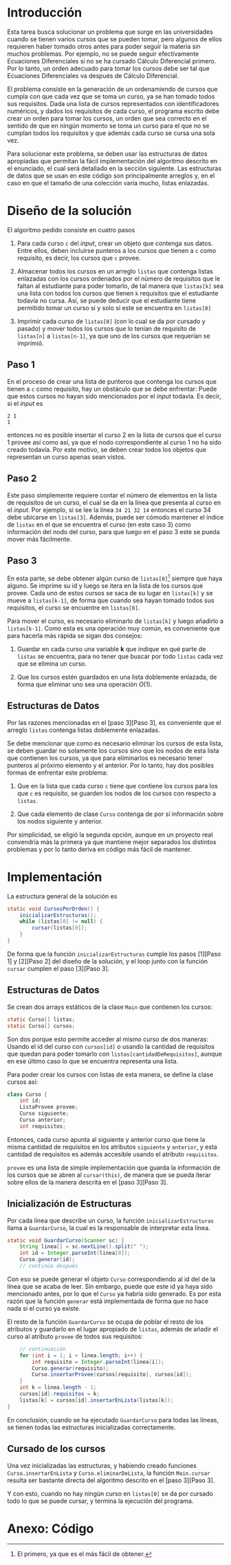 # Introducción

Esta tarea busca solucionar un problema que surge en las universidades cuando se tienen varios cursos que se pueden tomar, pero algunos de ellos requieren haber tomado otros antes para poder seguir la materia sin muchos problemas.
Por ejemplo, no se puede seguir efectivamente Ecuaciones Diferenciales si no se ha cursado Cálculo Diferencial primero. Por lo tanto, un orden adecuado para tomar los cursos debe ser tal que Ecuaciones Diferenciales va después de Cálculo Diferencial.

El problema consiste en la generación de un ordenamiendo de cursos que cumpla con que cada vez que se toma un curso, ya se han tomado todos sus requisitos.
Dada una lista de cursos representados con identificadores numéricos, y dados los requisitos de cada curso, el programa escrito debe crear un orden para tomar los cursos, un orden que sea correcto en el sentido de que
en ningún momento se toma un curso para el que no se cumplan todos los requisitos y que además cada curso se cursa una sola vez.

Para solucionar este problema, se deben usar las estructuras de datos apropiadas que permitan la fácil implementación del algoritmo descrito en el enunciado, el cual será detallado en la sección siguiente.
Las estructuras de datos que se usan en este código son principalmente arreglos y, en el caso en que el tamaño de una colección varía mucho, listas enlazadas.

# Diseño de la solución

El algoritmo pedido consiste en cuatro pasos

1. Para cada curso `c` del _input_, crear un objeto que contenga sus datos. Entre ellos, deben incluirse punteros a los cursos que tienen a `c` como requisito, es decir, los cursos que `c` provee.

2. Almacenar todos los cursos en un arreglo `listas` que contenga listas enlazadas con los cursos ordenados por el número de requisitos que le faltan al estudiante para poder tomarlo, de tal manera que `listas[k]` sea una lista con todos los cursos que tienen `k` requisitos que el estudiante todavía no cursa. Así, se puede deducir que el estudiante tiene permitido tomar un curso si y solo si este se encuentra en `listas[0]`

3. Imprimir cada curso de `listas[0]` (con lo cual se da por cursado y pasado) y mover todos los cursos que lo tenían de requisito de `listas[n]` a `listas[n-1]`, ya que uno de los cursos que requerían se imprimió.

## Paso 1

En el proceso de crear una lista de punteros que contenga los cursos que tienen a `c` como requisito, hay un obstáculo que se debe enfrentar: Puede que estos cursos no hayan sido mencionados por el _input_ todavía. Es decir, si el _input_ es

```
2 1
1
```

entonces no es posible insertar el curso 2 en la lista de cursos que el curso 1 provee así como así, ya que el nodo correspondiente al curso 1 no ha sido creado todavía.
Por este motivo, se deben crear todos los objetos que representan un curso apenas sean vistos.

## Paso 2

Este paso simplemente requiere contar el número de elementos en la lista de requisitos de un curso, el cual se da en la línea que presenta al curso en el _input_. Por ejemplo, si se lee la línea `34 21 32 14` entonces el curso 34 debe ubicarse en `listas[3]`. Además, puede ser cómodo mantener el índice de `listas` en el que se encuentra el curso (en este caso 3) como información del nodo del curso, para que luego en el paso 3 este se pueda mover más fácilmente.

## Paso 3

En esta parte, se debe obtener algún curso de `listas[0]`[^1] siempre que haya alguno. Se imprime su id y luego se itera en la lista de los cursos que provee. Cada uno de estos cursos se saca de su lugar en `listas[k]` y se mueve a `listas[k-1]`, de forma que cuando sea hayan tomado todos sus requisitos, el curso se encuentre en `listas[0]`.

Para mover el curso, es necesario eliminarlo de `listas[k]` y luego añadirlo a `listas[k-1]`. Como esta es una operación muy común, es conveniente que para hacerla más rápida se sigan dos consejos:

1. Guardar en cada curso una variable **k** que indique en qué parte de `listas` se encuentra, para no tener que buscar por todo `listas` cada vez que se elimina un curso.

2. Que los cursos estén guardados en una lista doblemente enlazada, de forma que eliminar uno sea una operación $O(1)$.

[^1]: El primero, ya que es el más fácil de obtener.

## Estructuras de Datos

Por las razones mencionadas en el [paso 3][Paso 3], es conveniente que el arreglo `listas` contenga listas doblemente enlazadas.

Se debe mencionar que como es necesario eliminar los cursos de esta lista, se deben guardar no solamente los cursos sino que los nodos de esta lista que contienen los cursos, ya que para eliminarlos es necesario tener punteros al próximo elemento y el anterior. Por lo tanto, hay dos posibles formas de enfrentar este problema:

1. Que en la lista que cada curso `c` tiene que contiene los cursos para los que `c` es requisito, se guarden los nodos de los cursos con respecto a `listas`.

2. Que cada elemento de clase `Curso` contenga de por sí información sobre los nodos siguiente y anterior.

Por simplicidad, se eligió la segunda opción, aunque en un proyecto real convendría más la primera ya que mantiene mejor separados los distintos problemas y por lo tanto deriva en código más fácil de mantener.

# Implementación

La estructura general de la solución es

```java
static void CursosPorOrden() {
    inicializarEstructuras();
    while (listas[0] != null) {
        cursar(listas[0]);
    }
}
```

De forma que la función `inicializarEstructuras` cumple los pasos [1][Paso 1] y [2][Paso 2] del diseño de la solución, y el loop junto con la función `cursar` cumplen el paso [3][Paso 3].

## Estructuras de Datos

Se crean dos arrays estáticos de la clase `Main` que contienen los cursos:

```java
static Curso[] listas;
static Curso[] cursos;
```

Son dos porque esto permite acceder al mismo curso de dos maneras: Usando el id del curso con `cursos[id]` o usando la cantidad de requisitos que quedan para poder tomarlo con `listas[cantidadDeRequisitos]`, aunque en ese último caso lo que se encuentra representa una lista.

Para poder crear los cursos con listas de esta manera, se define la clase cursos así:

```java
class Curso {
    int id;
    ListaProvee provee;
    Curso siguiente;
    Curso anterior;
    int requisitos;
```

Entonces, cada curso apunta al siguiente y anterior curso que tiene la misma cantidad de requisitos en los atributos `siguiente` y `anterior`, y esta cantidad de requisitos es además accesible usando el atributo `requisitos`.

`provee` es una lista de simple implementación que guarda la información de los cursos que se abren al `cursar(this)`, de manera que se pueda iterar sobre ellos de la manera descrita en el [paso 3][Paso 3].

## Inicialización de Estructuras

Por cada línea que describe un curso, la función `inicializarEstructuras` llama a `GuardarCurso`, la cual es la responsable de interpretar esta línea.

```java
static void GuardarCurso(Scanner sc) {
    String linea[] = sc.nextLine().split(" ");
    int id = Integer.parseInt(linea[0]);
    Curso.generar(id);
    // continúa después
```

Con eso se puede generar el objeto `Curso` correspondiendo al id del de la línea que se acaba de leer. Sin embargo, puede que este id ya haya sido mencionado antes, por lo que el `Curso` ya habría sido generado. Es por esta razón que la función `generar` está implementada de forma que no hace nada si el curso ya existe.

El resto de la función `GuardarCurso` se ocupa de poblar el resto de los atributos y guardarlo en el lugar apropiado de `listas`, además de añadir el curso al atributo `provee` de todos sus requisitos:

```java
    // continuación
    for (int i = 1; i < linea.length; i++) {
        int requisito = Integer.parseInt(linea[i]);
        Curso.generar(requisito);
        Curso.insertarProvee(cursos[requisito], cursos[id]);
    }
    int k = linea.length - 1;
    cursos[id].requisitos = k;
    listas[k] = cursos[id].insertarEnLista(listas[k]);
}
```

En conclusión, cuando se ha ejecutado `GuardarCurso` para todas las líneas, se tienen todas las estructuras inicializadas correctamente.

## Cursado de los cursos

Una vez inicializadas las estructuras, y habiendo creado funciones `Curso.insertarEnLista` y `Curso.eliminarDeLista`, la función `Main.cursar` resulta ser bastante directa del algoritmo descrito en el [paso 3][Paso 3].

Y con esto, cuando no hay ningún curso en `listas[0]` se da por cursado todo lo que se puede cursar, y termina la ejecución del programa.

# Anexo: Código